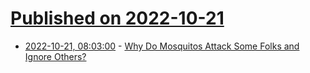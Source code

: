 # [Published on 2022-10-21](index.md)

* [2022-10-21, 08:03:00](https://soylentnews.org/article.pl?sid=22/10/20/1815234&from=rss) - [Why Do Mosquitos Attack Some Folks and Ignore Others? ](https://soylentnews.org/article.pl?sid=22/10/20/1815234&from=rss)
